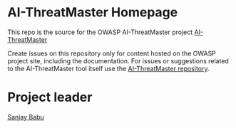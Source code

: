 # AI-ThreatMaster Homepage

This repo is the source for the OWASP AI-ThreatMaster project [AI-ThreatMaster](https://owasp.org/www-project-ai-threatmaster/)

Create issues on this repository only for content hosted on the OWASP project site, including the documentation. For issues or suggestions related to the AI-ThreatMaster tool itself use the [AI-ThreatMaster repository](https://github.com/san3ncrypt3d/AI-ThreatMaster).


# Project leader

[Sanjay Babu](https://san3ncrypt3d.com/About/)
